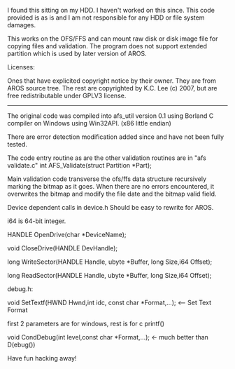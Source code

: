 I found this sitting on my HDD. I haven't worked on this since.
This code provided is as is and I am not responsible for any HDD or file system damages.

This works on the OFS/FFS and can mount raw disk or disk image file for copying files and validation.
The program does not support extended partition which is used by later version of AROS.

Licenses:

Ones that have explicited copyright notice by their owner. They are from 
AROS source tree. The rest are copyrighted by K.C. Lee (c) 2007, but are free 
redistributable under GPLV3 license.

-------------------------------------------------------------------------

The original code was compiled into afs_util version 0.1 using Borland C 
compiler on Windows using Win32API. (x86 little endian)

There are error detection modification added since and have not been fully tested.

The code entry routine as are the other validation routines are in "afs validate.c"
int AFS_Validate(struct Partition *Part);

Main validation code transverse the ofs/ffs data structure recursively marking the
bitmap as it goes. When there are no errors encountered, it overwrites the bitmap
and modify the file date and the bitmap valid field.

Device dependent calls in device.h Should be easy to rewrite for AROS. 

i64 is 64-bit integer.

HANDLE OpenDrive(char *DeviceName);

void CloseDrive(HANDLE DevHandle);

long WriteSector(HANDLE Handle, ubyte *Buffer, long Size,i64 Offset);

long ReadSector(HANDLE Handle, ubyte *Buffer, long Size,i64 Offset);

debug.h:

void SetTextf(HWND Hwnd,int idc, const char *Format,...);   <-- Set Text Format

first 2 parameters are for windows, rest is for c printf()

void CondDebug(int level,const char *Format,...);  <- much better than D(ebug())

Have fun hacking away!
